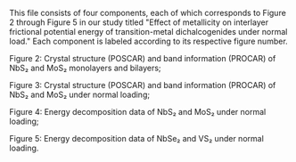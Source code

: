 This file consists of four components, each of which corresponds to Figure 2 through Figure 5 in our study titled "Effect of metallicity on interlayer frictional potential energy of transition-metal dichalcogenides under normal load." Each component is labeled according to its respective figure number.

Figure 2: Crystal structure (POSCAR) and band information (PROCAR) of NbS₂ and MoS₂ monolayers and bilayers;

Figure 3: Crystal structure (POSCAR) and band information (PROCAR) of NbS₂ and MoS₂ under normal loading;

Figure 4: Energy decomposition data of NbS₂ and MoS₂ under normal loading;

Figure 5: Energy decomposition data of NbSe₂ and VS₂ under normal loading.
